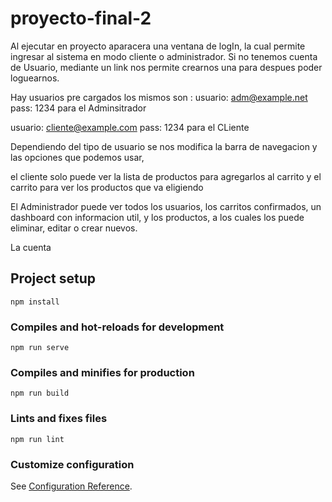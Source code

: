 # proyecto-final-2
Al ejecutar en proyecto aparacera una ventana de logIn, la cual permite ingresar al sistema en modo cliente o administrador. Si no tenemos cuenta de Usuario, mediante un link nos permite crearnos una para despues poder loguearnos. 

Hay usuarios pre cargados los mismos son :
usuario: adm@example.net pass: 1234 para el Adminsitrador

usuario: cliente@example.com pass: 1234 para el CLiente 

Dependiendo del tipo de usuario se nos modifica la barra de navegacion y las opciones que podemos usar, 

el cliente solo puede ver la lista de productos para agregarlos al carrito y el carrito para ver los productos que va eligiendo 

El Administrador puede ver todos los usuarios, los carritos confirmados, un dashboard con informacion util, y los productos, a los cuales los puede eliminar, editar o crear nuevos. 


La cuenta
## Project setup
```
npm install
```

### Compiles and hot-reloads for development
```
npm run serve
```

### Compiles and minifies for production
```
npm run build
```

### Lints and fixes files
```
npm run lint
```

### Customize configuration
See [Configuration Reference](https://cli.vuejs.org/config/).
